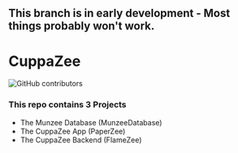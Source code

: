 ## This branch is in early development - Most things probably won't work.

# CuppaZee
![GitHub contributors](https://img.shields.io/github/contributors/CuppaZee/CuppaZee)

### This repo contains 3 Projects

- The Munzee Database (MunzeeDatabase)
- The CuppaZee App (PaperZee)
- The CuppaZee Backend (FlameZee)